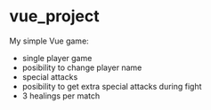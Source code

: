 # vue_project

My simple Vue game:

- single player game
- posibility to change player name
- special attacks
- posibility to get extra special attacks during fight
- 3 healings per match
